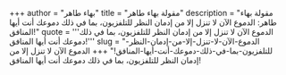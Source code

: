 +++
author = "بهاء طاهر"
title = "مقولة بهاء طاهر"
description = "مقولة بهاء طاهر: الدموع الآن لا تنزل إلا من إدمان النظر للتلفزيون، بما في ذلك دموعك أنت أيها المنافق!"
quote = '''الدموع الآن لا تنزل إلا من إدمان النظر للتلفزيون، بما في ذلك دموعك أنت أيها المنافق!'''
slug = "الدموع-الآن-لا-تنزل-إلا-من-إدمان-النظر-للتلفزيون-بما-في-ذلك-دموعك-أنت-أيها-المنافق!"
+++
الدموع الآن لا تنزل إلا من إدمان النظر للتلفزيون، بما في ذلك دموعك أنت أيها المنافق!
